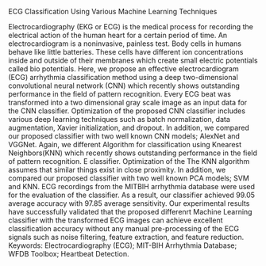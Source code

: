 ECG Classification Using Various Machine Learning Techniques

Electrocardiography (EKG or ECG) is the medical process for recording the electrical
action of the human heart for a certain period of time. An electrocardiogram is a noninvasive,
painless test. Body cells in humans behave like little batteries. These cells have different ion
concentrations inside and outside of their membranes which create small electric potentials
called bio potentials. Here, we propose an effective electrocardiogram (ECG) arrhythmia
classification method using a deep two-dimensional convolutional neural network (CNN)
which recently shows outstanding performance in the field of pattern recognition. Every
ECG beat was transformed into a two dimensional gray scale image as an input data for
the CNN classifier. Optimization of the proposed CNN classifier includes various deep
learning techniques such as batch normalization, data augmentation, Xavier initialization,
and dropout. In addition, we compared our proposed classifier with two well known CNN
models; AlexNet and VGGNet. Again, we different Algorithm for classification using Knearest
Neighbors(KNN) which recently shows outstanding performance in the field of
pattern recognition. E classifier. Optimization of the The KNN algorithm assumes that
similar things exist in close proximity. In addition, we compared our proposed classifier
with two well known PCA models; SVM and KNN. ECG recordings from the MITBIH
arrhythmia database were used for the evaluation of the classifier. As a result, our classifier
achieved 99.05 average accuracy with 97.85 average sensitivity. Our experimental results
have successfully validated that the proposed differenrt Machine Learning classifier with
the transformed ECG images can achieve excellent classification accuracy without any
manual pre-processing of the ECG signals such as noise filtering, feature extraction, and
feature reduction.
Keywords: Electrocardiography (ECG); MIT-BIH Arrhythmia Database; WFDB
Toolbox; Heartbeat Detection.
